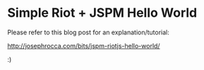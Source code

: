 # Simple Riot + JSPM Hello World
Please refer to this blog post for an explanation/tutorial:

http://josephrocca.com/bits/jspm-riotjs-hello-world/

:)
